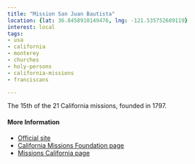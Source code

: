 ```yaml
---
title: "Mission San Juan Bautista"
location: {lat: 36.8458910149476, lng: -121.535752689119}
interest: local
tags:
- usa
- california
- monterey
- churches
- holy-persons
- california-missions
- franciscans

---
```



The 15th of the 21 California missions, founded in 1797.

#### More Information

* [Official site](http://www.oldmissionsjb.org/)
* [California Missions Foundation page](https://californiamissionsfoundation.org/mission-san-juan-bautista/)
* [Missions California page](https://www.missionscalifornia.com/missions/san-juan-bautista/)





